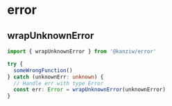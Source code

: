 # error


## wrapUnknownError

```ts
import { wrapUnknownError } from '@kanziw/error'

try {
  someWrongFunction()
} catch (unknownErr: unknown) {
  // Handle err with type Error
  const err: Error = wrapUnknownError(unknownError)
}
```
